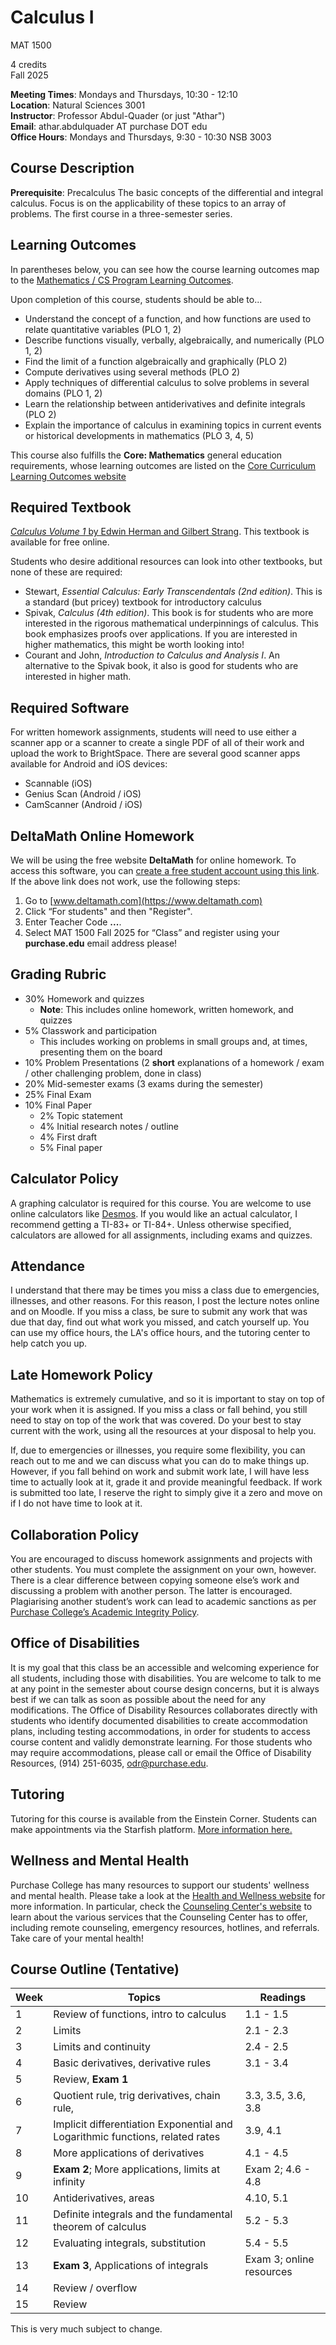 # Calculus I

MAT 1500

4 credits  
Fall 2025

**Meeting Times**: Mondays and Thursdays, 10:30 - 12:10  
**Location**: Natural Sciences 3001  
**Instructor**: Professor Abdul-Quader (or just "Athar")  
**Email**: athar.abdulquader AT purchase DOT edu  
**Office Hours**: Mondays and Thursdays, 9:30 - 10:30 NSB 3003  

## Course Description

**Prerequisite​**: Precalculus
The basic concepts of the differential and integral calculus. Focus is on the applicability of these topics to an array of problems. The first course in a three-semester series.

## Learning Outcomes

In parentheses below, you can see how the course learning outcomes map to the [Mathematics / CS Program Learning Outcomes](https://www.purchase.edu/academics/mathematics-computer-science/about-the-program/program-learning-outcomes/).

Upon completion of this course, students should be able to...

* Understand the concept of a function, and how functions are used to relate quantitative variables (PLO 1, 2)
* Describe functions visually, verbally, algebraically, and numerically (PLO 1, 2)
* Find the limit of a function algebraically and graphically (PLO 2)
* Compute derivatives using several methods (PLO 2)
* Apply techniques of differential calculus to solve problems in several domains (PLO 1, 2)
* Learn the relationship between antiderivatives and definite integrals (PLO 2)
* Explain the importance of calculus in examining topics in current events or historical developments in mathematics (PLO 3, 4, 5)

This course also fulfills the **Core: Mathematics** general education requirements, whose learning outcomes are listed on the [Core Curriculum Learning Outcomes website](https://www.purchase.edu/offices/provost/undergraduate-core-curriculum/student-learning-outcomes/)

## Required Textbook

[*Calculus Volume 1* by Edwin Herman and Gilbert Strang](https://openstax.org/details/books/calculus-volume-1). This textbook is available for free online.

Students who desire additional resources can look into other textbooks, but none of these are required:
* Stewart, *​Essential Calculus: Early Transcendentals ​(2nd edition)*. This is a standard (but pricey) textbook for introductory calculus
* Spivak, *​Calculus​ (4th edition)*. This book is for students who are more interested in the rigorous mathematical underpinnings of calculus. This book emphasizes proofs over applications. If you are interested in higher mathematics, this might be worth looking into!
* Courant and John, *​Introduction to Calculus and Analysis I​*. An alternative to the Spivak book, it also is good for students who are interested in higher math.

## Required Software

For written homework assignments, students will need to use either a scanner app or a scanner to create a single PDF of all of their work and upload the work to BrightSpace. There are several good scanner apps available for Android and iOS devices:
* Scannable (iOS)
* Genius Scan (Android / iOS)
* CamScanner (Android / iOS)

## DeltaMath Online Homework

<!-- TODO: Fix the links here!!! -->

We will be using the free website **​DeltaMath​** for online homework. To access this software, you can [create a free student account using this link](...). If the above link does not work, use the following steps:

1. Go to [​www.deltamath.com](https://www.deltamath.com)
2. Click “For students" and then "Register".
3. Enter Teacher Code ​**...**.
4. Select MAT 1500 Fall 2025 for “Class” and register using your **purchase.edu** email address please!

## Grading Rubric

* 30% Homework and quizzes
  * **Note**: This includes online homework, written homework, and quizzes
* 5% Classwork and participation
  * This includes working on problems in small groups and, at times, presenting them on the board
* 10% Problem Presentations (2 **short** explanations of a homework / exam / other challenging problem, done in class)
* 20% Mid-semester exams (3 exams during the semester)
* 25% Final Exam
* 10% Final Paper
  * 2% Topic statement
  * 4% Initial research notes / outline
  * 4% First draft 
  * 5% Final paper

## Calculator Policy

A graphing calculator is required for this course. You are welcome to use online calculators like [Desmos](https://www.desmos.com). If you would like an actual calculator, I recommend getting a TI-83+ or TI-84+. Unless otherwise specified, calculators are allowed for all assignments, including exams and quizzes.

## Attendance

I understand that there may be times you miss a class due to emergencies, illnesses, and other reasons. For this reason, I post the lecture notes online and on Moodle. If you miss a class, be sure to submit any work that was due that day, find out what work you missed, and catch yourself up. You can use my office hours, the LA's office hours, and the tutoring center to help catch you up.

## Late Homework Policy

Mathematics is extremely cumulative, and so it is important to stay on top of your work when it is assigned. If you miss a class or fall behind, you still need to stay on top of the work that was covered. Do your best to stay current with the work, using all the resources at your disposal to help you.

If, due to emergencies or illnesses, you require some flexibility, you can reach out to me and we can discuss what you can do to make things up. However, if you fall behind on work and submit work late, I will have less time to actually look at it, grade it and provide meaningful feedback. If work is submitted too late, I reserve the right to simply give it a zero and move on if I do not have time to look at it.

## Collaboration Policy

You are encouraged to discuss homework assignments and projects with other students. You must complete the assignment on your own, however. There is a clear difference between copying someone else’s work and discussing a problem with another person. The latter is encouraged. Plagiarising another student’s work can lead to academic sanctions as per [Purchase College’s Academic Integrity Policy](https://www.purchase.edu/live/blurbs/840-academic-and-professional-integrity).

## Office of Disabilities

It is my goal that this class be an accessible and welcoming experience for all students, including those with disabilities. You are welcome to talk to me at any point in the semester about course design concerns, but it is always best if we can talk as soon as possible about the need for any modifications. The Office of Disability Resources collaborates directly with students who identify documented disabilities to create accommodation plans, including testing accommodations, in order for students to access course content and validly demonstrate learning. For those students who may require accommodations, please call or email the Office of Disability Resources, (914) 251-6035, [odr@purchase.edu](mailto:odr@purchase.edu).

## Tutoring

Tutoring for this course is available from the Einstein Corner. Students can make appointments via the Starfish platform. [More information here.](https://www.purchase.edu/academics/school-of-natural-social-sciences/academic-support/)

## Wellness and Mental Health

Purchase College has many resources to support our students' wellness and mental health. Please take a look at the [Health and Wellness website](https://www.purchase.edu/campus-life/health-and-wellness/) for more information. In particular, check the [Counseling Center's website](https://www.purchase.edu/counseling-center/) to learn about the various services that the Counseling Center has to offer, including remote counseling, emergency resources, hotlines, and referrals. Take care of your mental health!

## Course Outline (Tentative)

| Week | Topics | Readings |
| ---- | ------ | -------- |
| 1 | Review of functions, intro to calculus | 1.1 - 1.5 |
| 2 | Limits | 2.1 - 2.3 |
| 3 | Limits and continuity  | 2.4 - 2.5 |
| 4 | Basic derivatives, derivative rules | 3.1 - 3.4 |
| 5 | Review, **Exam 1** |  |
| 6 | Quotient rule, trig derivatives, chain rule, | 3.3, 3.5, 3.6, 3.8 |
| 7 | Implicit differentiation Exponential and Logarithmic functions, related rates | 3.9, 4.1 |
| 8 | More applications of derivatives | 4.1 -  4.5 |
| 9  | **Exam 2**; More applications, limits at infinity | Exam 2; 4.6 - 4.8|
| 10 | Antiderivatives, areas | 4.10, 5.1 |
| 11 | Definite integrals and the fundamental theorem of calculus | 5.2 - 5.3|
| 12 | Evaluating integrals, substitution | 5.4 - 5.5 |
| 13 | **Exam 3**, Applications of integrals | Exam 3; online resources |
| 14 | Review / overflow | |
| 15 | Review | |

This is very much subject to change.
